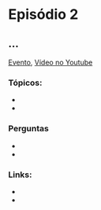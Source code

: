 # Episódio 2
## ...

[Evento](#), [Vídeo no Youtube](#)

### Tópicos:
 - 
 - 
 
### Perguntas
 - 
 - 

### Links:
 - 
 - 
